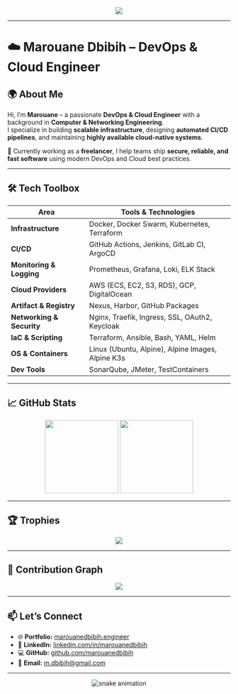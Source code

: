 <!-- Typing animation -->
<p align="center">
  <img src="https://readme-typing-svg.demolab.com?font=Fira+Code&size=24&pause=1000&color=00FF00&center=true&vCenter=true&width=800&lines=Hi+I'm+Marouane+Dbibih;DevOps+%7C+Cloud+Engineer;Automation+%7C+Kubernetes+%7C+CI%2FCD+Expert;Obsessed+with+Scalability+and+Reliability" />
</p>

---

# ☁️ Marouane Dbibih – DevOps & Cloud Engineer  

## 🌍 About Me  

Hi, I’m **Marouane** – a passionate **DevOps & Cloud Engineer** with a background in **Computer & Networking Engineering**.  
I specialize in building **scalable infrastructure**, designing **automated CI/CD pipelines**, and maintaining **highly available cloud-native systems**.

💼 Currently working as a **freelancer**, I help teams ship **secure, reliable, and fast software** using modern DevOps and Cloud best practices.

---

## 🛠️ Tech Toolbox

| Area | Tools & Technologies |
|------|----------------------|
| **Infrastructure** | Docker, Docker Swarm, Kubernetes, Terraform |
| **CI/CD** | GitHub Actions, Jenkins, GitLab CI, ArgoCD |
| **Monitoring & Logging** | Prometheus, Grafana, Loki, ELK Stack |
| **Cloud Providers** | AWS (ECS, EC2, S3, RDS), GCP, DigitalOcean |
| **Artifact & Registry** | Nexus, Harbor, GitHub Packages |
| **Networking & Security** | Nginx, Traefik, Ingress, SSL, OAuth2, Keycloak |
| **IaC & Scripting** | Terraform, Ansible, Bash, YAML, Helm |
| **OS & Containers** | Linux (Ubuntu, Alpine), Alpine Images, Alpine K3s |
| **Dev Tools** | SonarQube, JMeter, TestContainers |

---

## 📈 GitHub Stats

<p align="center">
  <img src="https://github-readme-stats.vercel.app/api?username=marouanedbibih&show_icons=true&theme=tokyonight&hide=contribs&count_private=true" height="165"/>
  <img src="https://github-readme-stats.vercel.app/api/top-langs/?username=marouanedbibih&layout=compact&theme=tokyonight" height="165"/>
</p>

---

## 🏆 Trophies

<p align="center">
  <img src="https://github-profile-trophy.vercel.app/?username=marouanedbibih&theme=darkhub&column=6&margin-w=10&no-frame=true" />
</p>

---

## 🔁 Contribution Graph

<p align="center">
  <img src="https://github-readme-activity-graph.vercel.app/graph?username=marouanedbibih&theme=github-compact&area=true" />
</p>

---

## 📫 Let’s Connect

- 🌐 **Portfolio:** [marouanedbibih.engineer](#)
- 💼 **LinkedIn:** [linkedin.com/in/marouanedbibih](https://linkedin.com/in/marouanedbibih)
- 💻 **GitHub:** [github.com/marouanedbibih](https://github.com/marouanedbibih)
- 📧 **Email:** [m.dbibih@gmail.com](mailto:m.dbibih@gmail.com)

---

<p align="center">
  <img src="https://raw.githubusercontent.com/marouanedbibih/marouanedbibih/output/github-contribution-grid-snake.svg" alt="snake animation" />
</p>
